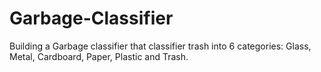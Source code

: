 # Garbage-Classifier
Building a Garbage classifier that classifier trash into 6 categories: Glass, Metal, Cardboard, Paper, Plastic and Trash. 
